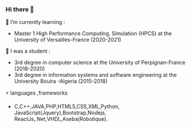 ### Hi there 👋



  🌱 I’m currently learning :
-  Master 1 High Performance Computing, Simulation (HPCS) at the University of Versailles-France (2020-2021)
  
  🌱 I was a student :
-  3rd degree in computer science at the University of Perpignan-France (2018-2020)
-  3rd degree in information systems and software engineering at the University Bouira -Algeria (2015-2018)

 ⚡ languages ,frameworks 
- C,C++,JAVA,PHP,HTML5,CSS,XML,Python,
  JavaScript(Jquery),Bootstrap,Nodejs,
  ReactJs,.Net,VHDL,Aseba(Robotique).
 



